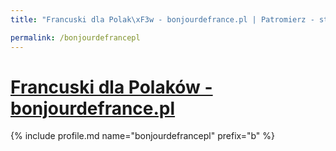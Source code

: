```yaml
---
title: "Francuski dla Polak\xF3w - bonjourdefrance.pl | Patromierz - statystyki Patronite.pl"

permalink: /bonjourdefrancepl
---
```


# [Francuski dla Polaków - bonjourdefrance.pl](https://patronite.pl/bonjourdefrancepl)

{% include profile.md name="bonjourdefrancepl" prefix="b" %}

